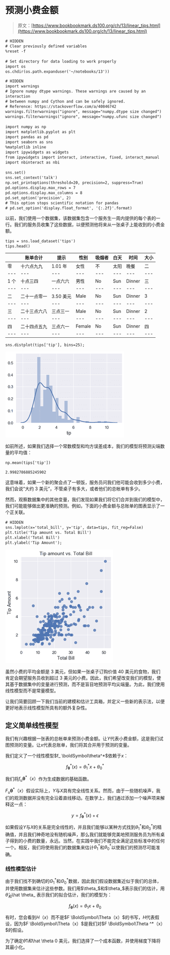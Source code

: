 # 预测小费金额

> 原文：[https://www.bookbookmark.ds100.org/ch/13/linear_tips.html](https://www.bookbookmark.ds100.org/ch/13/linear_tips.html)

```
# HIDDEN
# Clear previously defined variables
%reset -f

# Set directory for data loading to work properly
import os
os.chdir(os.path.expanduser('~/notebooks/13'))

```

```
# HIDDEN
import warnings
# Ignore numpy dtype warnings. These warnings are caused by an interaction
# between numpy and Cython and can be safely ignored.
# Reference: https://stackoverflow.com/a/40846742
warnings.filterwarnings("ignore", message="numpy.dtype size changed")
warnings.filterwarnings("ignore", message="numpy.ufunc size changed")

import numpy as np
import matplotlib.pyplot as plt
import pandas as pd
import seaborn as sns
%matplotlib inline
import ipywidgets as widgets
from ipywidgets import interact, interactive, fixed, interact_manual
import nbinteract as nbi

sns.set()
sns.set_context('talk')
np.set_printoptions(threshold=20, precision=2, suppress=True)
pd.options.display.max_rows = 7
pd.options.display.max_columns = 8
pd.set_option('precision', 2)
# This option stops scientific notation for pandas
# pd.set_option('display.float_format', '{:.2f}'.format)

```

以前，我们使用一个数据集，该数据集包含一个服务生一周内提供的每个表的一行。我们的服务员收集了这些数据，以便预测他将来从一张桌子上能收到的小费金额。

```
tips = sns.load_dataset('tips')
tips.head()

```

|  | 账单合计 | 提示 | 性别 | 吸烟者 | 白天 | 时间 | 大小 |
| --- | --- | --- | --- | --- | --- | --- | --- |
| 零 | 十六点九九 | 1.01 年 | 女性 | 不 | 太阳 | 晚餐 | 二 |
| --- | --- | --- | --- | --- | --- | --- | --- |
| 1 个 | 十点三四 | 一点六六 | 男性 | No | Sun | Dinner | 三 |
| --- | --- | --- | --- | --- | --- | --- | --- |
| 二 | 二十一点零一 | 3.50 美元 | Male | No | Sun | Dinner | 3 |
| --- | --- | --- | --- | --- | --- | --- | --- |
| 三 | 二十三点六八 | 三点三一 | Male | No | Sun | Dinner | 2 |
| --- | --- | --- | --- | --- | --- | --- | --- |
| 四 | 二十四点五九 | 三点六一 | Female | No | Sun | Dinner | 四 |
| --- | --- | --- | --- | --- | --- | --- | --- |

```
sns.distplot(tips['tip'], bins=25);

```

![](img/36725c695b1ecae996ff2107282cd111.jpg)

如前所述，如果我们选择一个常数模型和均方误差成本，我们的模型将预测尖端数量的平均值：

```
np.mean(tips['tip'])

```

```
2.9982786885245902
```

这意味着，如果一个新的聚会点了一顿饭，服务员问我们他可能会收到多少小费，我们会说“大约 3 美元”，不管桌子有多大，或者他们的总帐单有多少。

然而，观察数据集中的其他变量，我们发现如果我们将它们合并到我们的模型中，我们可能能够做出更准确的预测。例如，下面的小费金额与总账单的图表显示了一个正关联。

```
# HIDDEN
sns.lmplot(x='total_bill', y='tip', data=tips, fit_reg=False)
plt.title('Tip amount vs. Total Bill')
plt.xlabel('Total Bill')
plt.ylabel('Tip Amount');

```

![](img/7e4290636eac64cb2717852692dc891a.jpg)

虽然小费的平均金额是 3 美元，但如果一张桌子订购价值 40 美元的食物，我们肯定会期望服务员收到超过 3 美元的小费。因此，我们希望改变我们的模型，使其基于数据集中的变量进行预测，而不是盲目地预测平均尖端量。为此，我们使用线性模型而不是常量模型。

让我们简要回顾一下我们当前的建模和估计工具箱，并定义一些新的表示法，以便更好地表示线性模型所具有的额外复杂性。

## 定义简单线性模型

我们有兴趣根据一张表的总帐单来预测小费金额。让$Y$代表小费金额，这是我们试图预测的变量。让$x$代表总账单，我们将其合并用于预测的变量。

我们定义了一个线性模型$f_ \boldSymbol\theta^*$依赖于$x$：

$$ f_\boldsymbol\theta^* (x) = \theta_1^* x + \theta_0^* $$

我们将$f_u \boldsymbol\theta^*（x）$作为生成数据的基础函数。

$F_u \boldsymbol\theta^*（x）$假设实际上，$Y$与$X$具有完全线性关系。然而，由于一些随机噪声，我们的观测数据并没有完全沿着直线移动。在数学上，我们通过添加一个噪声项来解释这一点：

$$ y = f_\boldsymbol\theta^* (x) + \epsilon $$

如果假设$Y$与$X$的关系是完全线性的，并且我们能够以某种方式找到$\theta_1^*$和$\theta_0^*$的精确值，并且我们神奇地没有随机噪声，那么我们就能够完美地预测服务员为所有桌子得到的小费的数量，永远。当然，在实践中我们不能完全满足这些标准中的任何一个。相反，我们将使用我们的数据集来估计$\theta_1^*$和$\theta_0^*$以使我们的预测尽可能准确。

### 线性模型估计

由于我们找不到确切的$\Theta_1^*$和$\Theta_0^*$数据，因此我们假设数据集近似于我们的总体，并使用数据集来估计这些参数。我们用$\theta_$和$\theta_$表示我们的估计，用$\hat \theta_ 和$\hat \theta_ 表示我们的拟合估计，我们的模型为：

$$ f_\boldsymbol\theta (x) = \theta_1 x + \theta_0 $$

有时，您会看到$H（x）$而不是$F \BoldSymbol\Theta（x）$的书写，$H$代表假设，因为$F \BoldSymbol\Theta（x）$是我们对$F \BoldSymbol\Theta ^*（x）$的假设。

为了确定$\hat \theta 1 和$\hat \theta 0 美元，我们选择了一个成本函数，并使用梯度下降将其最小化。